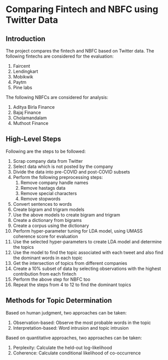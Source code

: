 # Comparing Fintech and NBFC using Twitter Data

## Introduction

The project compares the fintech and NBFC based on Twitter data.
The following fintechs are considered for the evaluation:
1. Faircent
2. Lendingkart
3. Mobikwik
4. Paytm
5. Pine labs

The following NBFCs are considered for analysis:
1. Aditya Birla Finance
2. Bajaj Finance
3. Cholamandalam
4. Muthoot Finance

## High-Level Steps

Following are the steps to be followed:
1. Scrap company data from Twitter
2. Select data which is not posted by the company
3. Divide the data into pre-COVID and post-COVID subsets
4. Perform the following preprocessing steps:
   1. Remove company handle names
   2. Remove hastags data
   3. Remove special characters
   4. Remove stopwords
5. Convert sentences to words
6. Create bigram and trigram models
7. Use the above models to create bigram and trigram
8. Create a dictionary from bigrams
9. Create a corpus using the dictionary
10. Perform hyper-parameter tuning for LDA model, using UMASS coherence score for evaluation
11. Use the selected hyper-parameters to create LDA model and determine the topics
12. Use the model to find the topic associated with each tweet and also find the dominant words in each topic
13. Get the intersection of topics from different companies
14. Create a 10% subset of data by selecting observations with the highest contribution from each fintech
15. Perform the above step for NBFC too
16. Repeat the steps from 4 to 12 to find the dominant topics

## Methods for Topic Determination

Based on human judgment, two approaches can be taken:
1. Observation-based: Observe the most probable words in the topic
2. Interpretation-based: Word intrusion and topic intrusion

Based on quantitative approaches, two approaches can be taken:
1. Perplexity: Calculate the held-out log-likelihood
2. Coherence: Calculate conditional likelihood of co-occurrence